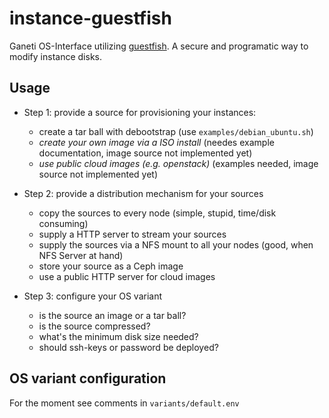 # instance-guestfish
Ganeti OS-Interface utilizing [guestfish](https://libguestfs.org/guestfish.1.html). A secure and programatic way to modify instance disks.

## Usage
* Step 1: provide a source for provisioning your instances:
  * create a tar ball with debootstrap (use `examples/debian_ubuntu.sh`)
  * _create your own image via a ISO install_ (needes example documentation, image source not implemented yet)
  * _use public cloud images (e.g. openstack)_ (examples needed, image source not implemented yet)

* Step 2: provide a distribution mechanism for your sources
  * copy the sources to every node (simple, stupid, time/disk consuming)
  * supply a HTTP server to stream your sources
  * supply the sources via a NFS mount to all your nodes (good, when NFS Server at hand)
  * store your source as a Ceph image
  * use a public HTTP server for cloud images

* Step 3: configure your OS variant
  * is the source an image or a tar ball?
  * is the source compressed?
  * what's the minimum disk size needed?
  * should ssh-keys or password be deployed?

## OS variant configuration

For the moment see comments in `variants/default.env`
